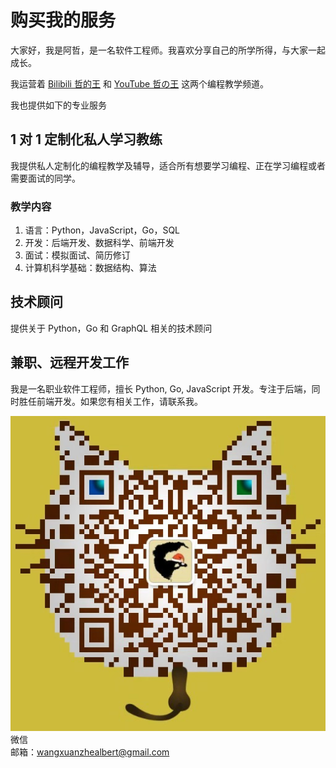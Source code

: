 # 购买我的服务

大家好，我是阿哲，是一名软件工程师。我喜欢分享自己的所学所得，与大家一起成长。

我运营着 [Bilibili 哲的王](http://space.bilibili.com/16696495?) 和 [YouTube 哲の王](https://www.youtube.com/channel/UCHPHGYUfAfRIvf1RT9sADLg) 这两个编程教学频道。

我也提供如下的专业服务

## 1 对 1 定制化私人学习教练
我提供私人定制化的编程教学及辅导，适合所有想要学习编程、正在学习编程或者需要面试的同学。

### 教学内容
1. 语言：Python，JavaScript，Go，SQL
2. 开发：后端开发、数据科学、前端开发
3. 面试：模拟面试、简历修订
4. 计算机科学基础：数据结构、算法

## 技术顾问
提供关于 Python，Go 和 GraphQL 相关的技术顾问

## 兼职、远程开发工作
我是一名职业软件工程师，擅长 Python, Go, JavaScript 开发。专注于后端，同时胜任前端开发。如果您有相关工作，请联系我。

![GitHub Logo](webwxgetmsgimg.jpg)  
微信  
邮箱：wangxuanzhealbert@gmail.com
